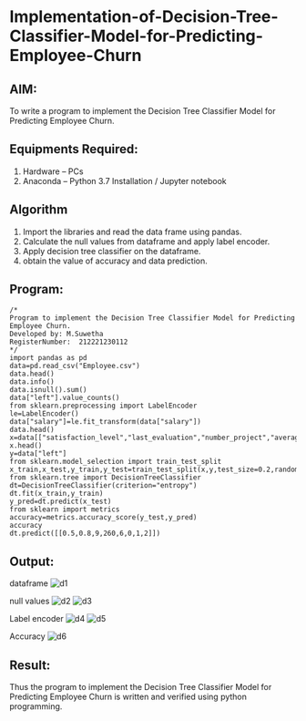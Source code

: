 # Implementation-of-Decision-Tree-Classifier-Model-for-Predicting-Employee-Churn

## AIM:
To write a program to implement the Decision Tree Classifier Model for Predicting Employee Churn.

## Equipments Required:
1. Hardware – PCs
2. Anaconda – Python 3.7 Installation / Jupyter notebook

## Algorithm
1. Import the libraries and read the data frame using pandas.
2. Calculate the null values from dataframe and apply label encoder.
3. Apply decision tree classifier on the dataframe.
4. obtain the value of accuracy and data prediction. 

## Program:
```
/*
Program to implement the Decision Tree Classifier Model for Predicting Employee Churn.
Developed by: M.Suwetha
RegisterNumber:  212221230112
*/
import pandas as pd
data=pd.read_csv("Employee.csv")
data.head()
data.info()
data.isnull().sum()
data["left"].value_counts()
from sklearn.preprocessing import LabelEncoder
le=LabelEncoder()
data["salary"]=le.fit_transform(data["salary"])
data.head()
x=data[["satisfaction_level","last_evaluation","number_project","average_montly_hours","time_spend_company","Work_accident","promotion_last_5years","salary"]]
x.head()
y=data["left"]
from sklearn.model_selection import train_test_split
x_train,x_test,y_train,y_test=train_test_split(x,y,test_size=0.2,random_state=100)
from sklearn.tree import DecisionTreeClassifier
dt=DecisionTreeClassifier(criterion="entropy")
dt.fit(x_train,y_train)
y_pred=dt.predict(x_test)
from sklearn import metrics
accuracy=metrics.accuracy_score(y_test,y_pred)
accuracy
dt.predict([[0.5,0.8,9,260,6,0,1,2]])
```

## Output:
dataframe
![d1](https://user-images.githubusercontent.com/94165336/203972586-29bd2dd4-452e-45b6-a115-e0f735bf529f.png)

null values
![d2](https://user-images.githubusercontent.com/94165336/203972604-050196c5-632a-42d5-92b5-6c209736b282.png)
![d3](https://user-images.githubusercontent.com/94165336/203972622-44037f55-d34e-4b6a-894b-910fb13734a7.png)

Label encoder
![d4](https://user-images.githubusercontent.com/94165336/203972642-e0470b31-5d4e-4f8d-bc9f-a27ff427af3a.png)
![d5](https://user-images.githubusercontent.com/94165336/203972661-a0949793-925b-4513-af1c-908a7fda1a56.png)

Accuracy
![d6](https://user-images.githubusercontent.com/94165336/203972683-97847a37-111d-485f-a65f-ee87c6bbd163.png)

## Result:
Thus the program to implement the  Decision Tree Classifier Model for Predicting Employee Churn is written and verified using python programming.
